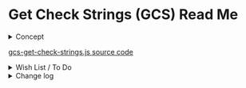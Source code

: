 # Get Check Strings (GCS) Read Me

<details style>

<summary>Concept</summary>

Another important check is to verify that your gbXML file loads properly and is nicely formatted  in your browser. <a href="https://en.wikipedia.org/wiki/XML" target="_blank">XML</a> files are designed to be used across the Internet.

</details>

<p>
<a href="https://github.com/ladybug-tools/spider-gbxml-tools/blob/master/sandbox/spider-gbxml-fixer/r2/gcs-get-check-strings.js" target="_blank">
gcs-get-check-strings.js source code</a>
</p>

<details>
<summary>Wish List / To Do</summary>
<ul>
<li>2019-04-04 ~ Invalid text does not seem to be an issue that occurs frequently.
Therefore, it is being given low-priority.
If you have a number of gbXML files with these sorts of issues, please let us know.
We should be able to fix errors like these quite easily.</li>
</ul>

</details>

<details>
<summary>Change log</summary>
<ul>
<li>2019-04-04 ~ D - Update text in script and pop-up</li>
<li>2019-04-04 ~ B - Fix help not appearing</li>
<li>2019-04-03 ~ F - First commit</li>
</ul>
</details>
